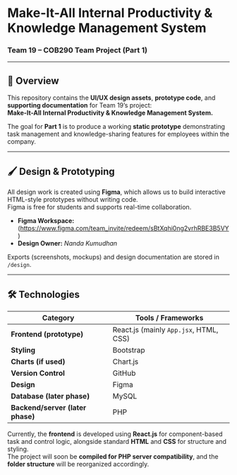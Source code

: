 # Make-It-All Internal Productivity & Knowledge Management System  
### Team 19 – COB290 Team Project (Part 1)

---

## 🧭 Overview  
This repository contains the **UI/UX design assets**, **prototype code**, and **supporting documentation** for Team 19’s project:  
**Make-It-All Internal Productivity & Knowledge Management System.**

The goal for **Part 1** is to produce a working **static prototype** demonstrating task management and knowledge-sharing features for employees within the company.

---

## 🖌️ Design & Prototyping  
All design work is created using **Figma**, which allows us to build interactive HTML-style prototypes without writing code.  
Figma is free for students and supports real-time collaboration.

- **Figma Workspace:** (https://www.figma.com/team_invite/redeem/sBtXqhi0ng2vrhRBE3B5VY)
- **Design Owner:** *Nanda Kumudhan*  

Exports (screenshots, mockups) and design documentation are stored in `/design`.

---

## 🛠️ Technologies  
| Category | Tools / Frameworks |
|-----------|-------------------|
| **Frontend (prototype)** | React.js (mainly `App.jsx`, HTML, CSS) |
| **Styling** | Bootstrap |
| **Charts (if used)** | Chart.js |
| **Version Control** | GitHub |
| **Design** | Figma |
| **Database (later phase)** | MySQL |
| **Backend/server (later phase)** | PHP |

Currently, the **frontend** is developed using **React.js** for component-based task and control logic, alongside standard **HTML** and **CSS** for structure and styling.  
The project will soon be **compiled for PHP server compatibility**, and the **folder structure** will be reorganized accordingly.

